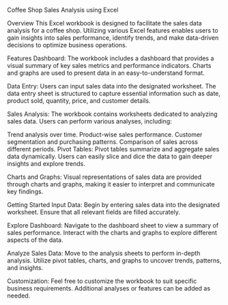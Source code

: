 Coffee Shop Sales Analysis using Excel

Overview
This Excel workbook is designed to facilitate the sales data analysis for a coffee shop. Utilizing various Excel features enables users to gain insights into sales performance, identify trends, and make data-driven decisions to optimize business operations.

Features
Dashboard: The workbook includes a dashboard that provides a visual summary of key sales metrics and performance indicators. Charts and graphs are used to present data in an easy-to-understand format.

Data Entry: Users can input sales data into the designated worksheet. The data entry sheet is structured to capture essential information such as date, product sold, quantity, price, and customer details.

Sales Analysis: The workbook contains worksheets dedicated to analyzing sales data. Users can perform various analyses, including:

Trend analysis over time.
Product-wise sales performance.
Customer segmentation and purchasing patterns.
Comparison of sales across different periods.
Pivot Tables: Pivot tables summarize and aggregate sales data dynamically. Users can easily slice and dice the data to gain deeper insights and explore trends.

Charts and Graphs: Visual representations of sales data are provided through charts and graphs, making it easier to interpret and communicate key findings.

Getting Started
Input Data: Begin by entering sales data into the designated worksheet. Ensure that all relevant fields are filled accurately.

Explore Dashboard: Navigate to the dashboard sheet to view a summary of sales performance. Interact with the charts and graphs to explore different aspects of the data.

Analyze Sales Data: Move to the analysis sheets to perform in-depth analysis. Utilize pivot tables, charts, and graphs to uncover trends, patterns, and insights.

Customization: Feel free to customize the workbook to suit specific business requirements. Additional analyses or features can be added as needed.
